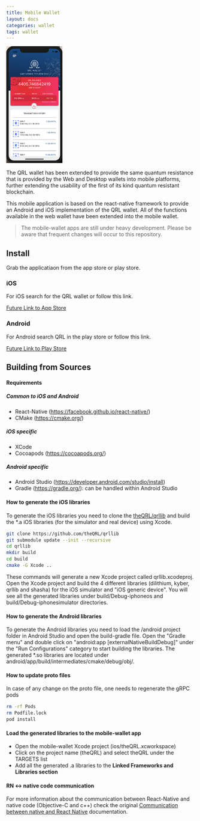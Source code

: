 ```yaml
---
title: Mobile Wallet
layout: docs
categories: wallet
tags: wallet
---
```


<img src="/assets/wallet/mobile/iosQrlWalletScreenshot.png" width="150" />

The QRL wallet has been extended to provide the same quantum resistance that is provided by the Web and Desktop wallets into mobile platforms, further extending the usability of the first of its kind quantum resistant blockchain.

This mobile application is based on the react-native framework to provide an Android and iOS implementation of the QRL wallet.
All of the functions available in the web wallet have been extended into the mobile wallet. 



> The mobile-wallet apps are still under heavy development. Please be aware that frequent changes will occur to this repository.

## Install

Grab the applicatiaon from the app store or play store.

### iOS

For iOS search for the QRL wallet or follow this link.

[Future Link to App Store](#)

### Android

For Android search QRL in the play store or follow this link.

[Future Link to Play Store](#)


## Building from Sources

#### Requirements

##### Common to iOS and Android

- React-Native (https://facebook.github.io/react-native/)
- CMake (https://cmake.org/)

##### iOS specific

- XCode
- Cocoapods (https://cocoapods.org/)

##### Android specific

- Android Studio (https://developer.android.com/studio/install)
- Gradle (https://gradle.org/): can be handled within Android Studio

#### How to generate the iOS libraries

To generate the iOS libraries you need to clone the [theQRL/qrllib](https://github.com/theQRL/qrllib) and build the \*.a iOS libraries (for the simulator and real device) using Xcode.

```bash
git clone https://github.com/theQRL/qrllib
git submodule update --init --recursive
cd qrllib
mkdir build
cd build
cmake -G Xcode ..
```
These commands will generate a new Xcode project called qrllib.xcodeproj.
Open the Xcode project and build the 4 different libraries (dilithium, kyber, qrllib and shasha) for the iOS simulator and "iOS generic device". You will see all the generated libraries under build/Debug-iphoneos and build/Debug-iphonesimulator directories.

#### How to generate the Android libraries

To generate the Android libraries you need to load the /android project folder in Android Studio and open the build-gradle file.
Open the "Gradle menu" and double click on "android:app [externalNativeBuildDebug]" under the "Run Configurations" category to start building the libraries.
The generated \*.so libraries are located under android/app/build/intermediates/cmake/debug/obj/.

#### How to update proto files

In case of any change on the proto file, one needs to regenerate the gRPC pods

```bash
rm -rf Pods
rm Podfile.lock
pod install
```

#### Load the generated libraries to the mobile-wallet app

- Open the mobile-wallet Xcode project (ios/theQRL.xcworkspace)
- Click on the project name (theQRL) and select theQRL under the TARGETS list
- Add all the generated .a libraries to the **Linked Frameworks and Libraries section**

#### RN <-> native code communication

For more information about the communication between React-Native and native code (Objective-C and c++) check the original [Communication between native and React Native](https://facebook.github.io/react-native/docs/communication-ios.html) documentation.